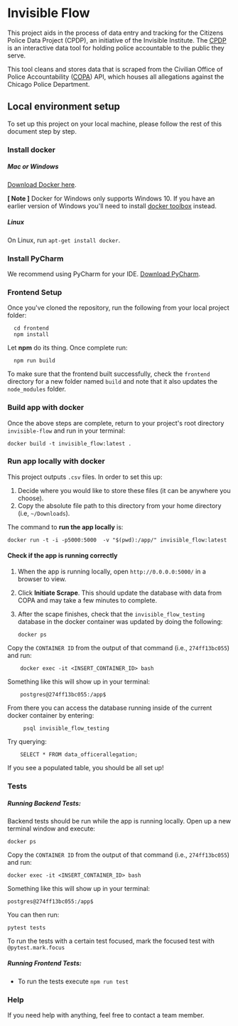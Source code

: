 #  Invisible Flow 

This project aids in the process of data entry and tracking for the Citizens Police Data Project (CPDP), an initiative of the Invisible Institute. The [CPDP](https://cpdp.co/) is an interactive data tool for holding police accountable to the public they serve.
  
This tool cleans and stores data that is scraped from the Civilian Office of Police Accountability ([COPA](https://www.chicagocopa.org/about-copa/mission-history/)) API, which houses all allegations against the Chicago Police Department.


## Local environment setup
To set up this project on your local machine, please follow the rest of this document step by step.

### Install docker
##### Mac or Windows
[Download Docker here](https://www.docker.com/products/docker). 

**[ Note ]** Docker for Windows only supports Windows 10. If you have an earlier version of Windows you'll need to install  [docker toolbox](https://docs.docker.com/toolbox/toolbox_install_windows/)  instead.
##### Linux
On Linux, run  `apt-get install docker`. 

### Install PyCharm
We recommend using PyCharm for your IDE. 
[Download PyCharm](https://www.jetbrains.com/pycharm/download/#section=mac).

### Frontend Setup
Once you've cloned the repository, run the following from your local project folder:
  

      cd frontend
      npm install
  

Let **npm** do its thing. Once complete run:

      npm run build

To make sure that the frontend built successfully, check the `frontend` directory for a new folder named `build` and note that it also updates the `node_modules` folder.

### Build app with docker

Once the above steps are complete, return to your project's root directory `invisible-flow` and run in your terminal:

    docker build -t invisible_flow:latest .

### Run app locally with docker
This project outputs `.csv` files. In order to set this up: 

 1. Decide where you would like to store these files (it can be anywhere you choose). 
 2. Copy the absolute file path to this directory from your home directory (i.e, `~/Downloads`).

The command to **run the app locally** is:

    docker run -t -i -p5000:5000  -v "$(pwd):/app/" invisible_flow:latest


#### Check if the app is running correctly
 1. When the app is running locally, open `http://0.0.0.0:5000/` in a browser to view.
 2. Click **Initiate Scrape**. This should update the database with data from COPA and may take a few minutes to complete.
 3. After the scape finishes, check that the `invisible_flow_testing` database in the docker container was updated by doing the following:


        docker ps
    
   Copy the `CONTAINER ID` from the output of that command (i.e., `274ff13bc055`) and run:
    
	    docker exec -it <INSERT_CONTAINER_ID> bash
	
Something like this will show up in your terminal: 

	    postgres@274ff13bc055:/app$

From there you can access the database running inside of the current docker container by entering: 
	 
		 psql invisible_flow_testing

Try querying:
		
		SELECT * FROM data_officerallegation;
If you see a populated table, you should be all set up!


### Tests 
##### Running Backend Tests:  
Backend tests should be run while the app is running locally. Open up a new terminal window and execute:

    docker ps
    
Copy the `CONTAINER ID` from the output of that command (i.e., `274ff13bc055`) and run:
    
	docker exec -it <INSERT_CONTAINER_ID> bash
	
Something like this will show up in your terminal:

    postgres@274ff13bc055:/app$  

You can then run: 

    pytest tests    
  
To run the tests with a certain test focused, mark the focused test with `@pytest.mark.focus`

##### Running Frontend Tests:  
* To run the tests execute `npm run test`

### Help

 If you need help with anything, feel free to contact a team member.